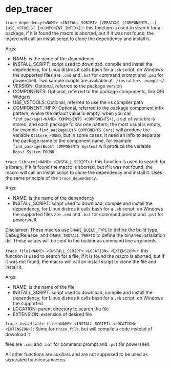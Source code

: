 # dep_tracer

`trace_dependency(<NAME> <INSTALL_SCRIPT> [VERSION] [COMPONENTS...] [USE_VSTOOLS] [<COMPONENT_INFIX>])`:
this function is used to search for a package, if it is found the macro is aborted, but if it was not found, the macro will call an install script to clone the dependency and install it.

Args:
- NAME: is the name of the dependency
- INSTALL_SCRIPT: script used to download, compile and install the dependency, for Linux distros it calls bash for a `.sh` script, on Windows the supported files are `.cmd` and `.bat` for command prompt and `.ps1` for powershell. Two sample scripts are avaliable at `./installers_examples/`.
- VERSION: Optional, referred to the package version
- COMPONENTS: Optional, referred to the package components, like Qt6 Widgets
- USE_VSTOOLS: Optional, referred to use the vs compiler path
- COMPONENT_INFIX: Optional, referred to the package component infix pattern, where the default value is empty, when you call `find_package(<NAME> COMPONENTS <COMPONENTS>)`, a set of variable is stored, and each package follow one pattern, the most usual is empty, for example `find_package(Qt6 COMPONENTS Core)` will produce the variable `Qt6Core_FOUND`, but in some cases, it need an infix to separate the package name to the component name, for example `find_package(Boost COMPONENTS System)` will produce the variable `Boost_System_FOUND`.

`trace_library(<NAME> <INSTALL_SCRIPT>)`:
this function is used to search for a library, if it is found the macro is aborted, but if it was not found, the macro will call an install script to clone the dependency and install it.
Uses the same principle of the `trace_dependency`.

Args:
- NAME: is the name of the dependency
- INSTALL_SCRIPT: script used to download, compile and install the dependency, for Linux distros it calls bash for a `.sh` script, on Windows the supported files are `.cmd` and `.bat` for command prompt and `.ps1` for powershell.

Disclaimer: These macros use `CMAKE_BUILD_TYPE` to define the build type, Debug/Release, and `CMAKE_INSTALL_PREFIX` to define the binaries installation dir. These values will be sent to the builder as command line arguments.

`trace_file(<NAME> <INSTALL_SCRIPT> <LOCATION> <EXTENSION>)`:
this function is used to search for a file, if it is found the macro is aborted, but if it was not found, the macro will call an install script to clone the file and install it.

Args:
- NAME: is the name of the file
- INSTALL_SCRIPT: script used to download, compile and install the dependency, for Linux distros it calls bash for a `.sh` script, on Windows the supported 
- LOCATION: parent directory to search the file
- EXTENSION: extension of desired file

`trace_installable_file(<NAME> <INSTALL_SCRIPT> <LOCATION> <EXTENSION>)`:
Same for `trace_file`, but will compile a code instead of download it

files are `.cmd` and `.bat` for command prompt and `.ps1` for powershell.

All other functions are auxiliars and are not supposed to be used as separated functions/macros.


